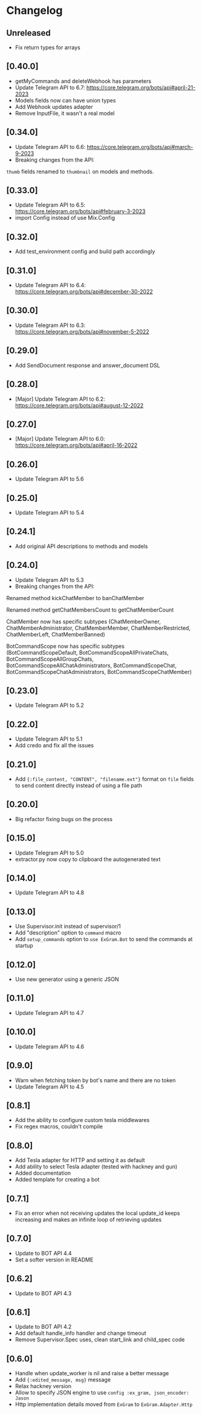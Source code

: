 # Changelog

## Unreleased
- Fix return types for arrays

## [0.40.0]
- getMyCommands and deleteWebhook has parameters
- Update Telegram API to 6.7: https://core.telegram.org/bots/api#april-21-2023
- Models fields now can have union types
- Add Webhook updates adapter
- Remove InputFile, it wasn't a real model


## [0.34.0]
- Update Telegram API to 6.6: https://core.telegram.org/bots/api#march-9-2023
- Breaking changes from the API:

`thumb` fields renamed to `thumbnail` on models and methods.

## [0.33.0]
- Update Telegram API to 6.5: https://core.telegram.org/bots/api#february-3-2023
- import Config instead of use Mix.Config

## [0.32.0]
- Add test_environment config and build path accordingly

## [0.31.0]
- Update Telegram API to 6.4: https://core.telegram.org/bots/api#december-30-2022

## [0.30.0]
- Update Telegram API to 6.3: https://core.telegram.org/bots/api#november-5-2022

## [0.29.0]
- Add SendDocument response and answer_document DSL

## [0.28.0]
- [Major] Update Telegram API to 6.2: https://core.telegram.org/bots/api#august-12-2022

## [0.27.0]
- [Major] Update Telegram API to 6.0: https://core.telegram.org/bots/api#april-16-2022

## [0.26.0]
- Update Telegram API to 5.6

## [0.25.0]
- Update Telegram API to 5.4

## [0.24.1]
- Add original API descriptions to methods and models

## [0.24.0]
- Update Telegram API to 5.3
- Breaking changes from the API:

Renamed method kickChatMember to banChatMember

Renamed method getChatMembersCount to getChatMemberCount

ChatMember now has specific subtypes (ChatMemberOwner, ChatMemberAdministrator, ChatMemberMember, ChatMemberRestricted, ChatMemberLeft, ChatMemberBanned)

BotCommandScope now has specific subtypes (BotCommandScopeDefault, BotCommandScopeAllPrivateChats, BotCommandScopeAllGroupChats, BotCommandScopeAllChatAdministrators, BotCommandScopeChat, BotCommandScopeChatAdministrators, BotCommandScopeChatMember)

## [0.23.0]
- Update Telegram API to 5.2

## [0.22.0]
- Update Telegram API to 5.1
- Add credo and fix all the issues

## [0.21.0]
- Add `{:file_content, "CONTENT", "filename.ext"}` format on `file` fields to send content directly instead of using a file path

## [0.20.0]
- Big refactor fixing bugs on the process

## [0.15.0]
- Update Telegram API to 5.0
- extractor.py now copy to clipboard the autogenerated text

## [0.14.0]
- Update Telegram API to 4.8

## [0.13.0]
- Use Supervisor.init instead of supervisor/1
- Add "description" option to `command` macro
- Add `setup_commands` option to `use ExGram.Bot` to send the commands at startup

## [0.12.0]
- Use new generator using a generic JSON

## [0.11.0]
- Update Telegram API to 4.7

## [0.10.0]
- Update Telegram API to 4.6

## [0.9.0]
- Warn when fetching token by bot's name and there are no token
- Update Telegram API to 4.5

## [0.8.1]
- Add the ability to configure custom tesla middlewares
- Fix regex macros, couldn't compile

## [0.8.0]
- Add Tesla adapter for HTTP and setting it as default
- Add ability to select Tesla adapter (tested with hackney and gun)
- Added documentation
- Added template for creating a bot

## [0.7.1]
- Fix an error when not receiving updates the local update_id keeps increasing and makes an infinite loop of retrieving updates

## [0.7.0]
- Update to BOT API 4.4
- Set a softer version in README

## [0.6.2]
- Update to BOT API 4.3

## [0.6.1]
- Update to BOT API 4.2
- Add default handle_info handler and change timeout
- Remove Supervisor.Spec uses, clean start_link and child_spec code

## [0.6.0]

- Handle when update_worker is nil and raise a better message
- Add `{:edited_message, msg}` message
- Relax hackney version
- Allow to specify JSON engine to use `config :ex_gram, json_encoder: Jason`
- Http implementation details moved from `ExGram` to `ExGram.Adapter.Http`
